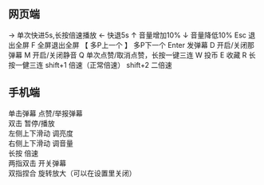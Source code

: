 
## 网页端

→  单次快进5s,长按倍速播放
←  快退5s
↑  音量增加10%
↓  音量降低10%
Esc  退出全屏
F  全屏退出全屏
【  多P上一个
】  多P下一个
Enter  发弹幕
D  开启/关闭那弹幕
M  开启/关闭静音
Q  单次点赞/取消点赞，长按一键三连
W  投币
E 收藏
R  长按一健三连
shift+1  倍速（正常倍速）
shift+2  二倍速

## 手机端

单击弹幕  点赞/举报弹幕  
双击  暂停/播放  
左侧上下滑动  调亮度  
右侧上下滑动  调音量  
长按  倍速  
两指双击  开关弹幕  
双指捏合 旋转放大（可以在设置里关闭）

